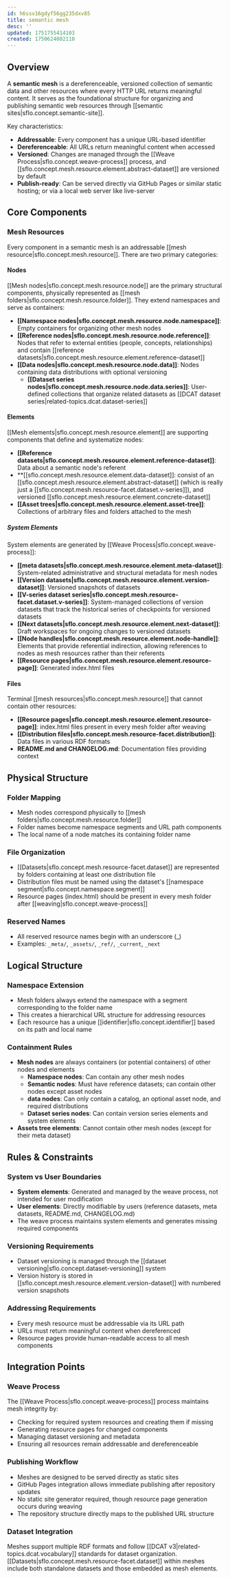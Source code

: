 ```yaml
---
id: h6ssv16gdyf56gg235dxv85
title: semantic mesh
desc: ''
updated: 1751755414103
created: 1750624002110
---
```


## Overview

A **semantic mesh** is a dereferenceable, versioned collection of semantic data and other resources where every HTTP URL returns meaningful content. It serves as the foundational structure for organizing and publishing semantic web resources through [[semantic sites|sflo.concept.semantic-site]].

Key characteristics:
- **Addressable**: Every component has a unique URL-based identifier
- **Dereferenceable**: All URLs return meaningful content when accessed
- **Versioned**: Changes are managed through the [[Weave Process|sflo.concept.weave-process]] process, and [[sflo.concept.mesh.resource.element.abstract-dataset]] are versioned by default
- **Publish-ready**: Can be served directly via GitHub Pages or similar static hosting; or via a local web server like live-server

## Core Components

### Mesh Resources

Every component in a semantic mesh is an addressable [[mesh resource|sflo.concept.mesh.resource]]. There are two primary categories:

#### Nodes
[[Mesh nodes|sflo.concept.mesh.resource.node]] are the primary structural components, physically represented as [[mesh folders|sflo.concept.mesh.resource.folder]]. They extend namespaces and serve as containers:

- **[[Namespace nodes|sflo.concept.mesh.resource.node.namespace]]**: Empty containers for organizing other mesh nodes
- **[[Reference nodes|sflo.concept.mesh.resource.node.reference]]**: Nodes that refer to external entities (people, concepts, relationships) and contain [[reference datasets|sflo.concept.mesh.resource.element.reference-dataset]]
- **[[Data nodes|sflo.concept.mesh.resource.node.data]]**: Nodes containing data distributions with optional versioning
  - **[[Dataset series nodes|sflo.concept.mesh.resource.node.data.series]]**: User-defined collections that organize related datasets as [[DCAT dataset series|related-topics.dcat.dataset-series]]

#### Elements

[[Mesh elements|sflo.concept.mesh.resource.element]] are supporting components that define and systematize nodes:

- **[[Reference datasets|sflo.concept.mesh.resource.element.reference-dataset]]**: Data about a semantic node's referent
- **[[sflo.concept.mesh.resource.element.data-dataset]]: consist of an [[sflo.concept.mesh.resource.element.abstract-dataset]] (which is really just a [[sflo.concept.mesh.resource-facet.dataset.v-series]]), and versioned [[sflo.concept.mesh.resource.element.concrete-dataset]]
- **[[Asset trees|sflo.concept.mesh.resource.element.asset-tree]]**: Collections of arbitrary files and folders attached to the mesh

##### System Elements
System elements are generated by [[Weave Process|sflo.concept.weave-process]]:
- **[[meta datasets|sflo.concept.mesh.resource.element.meta-dataset]]**: System-related administrative and structural metadata for mesh nodes
- **[[Version datasets|sflo.concept.mesh.resource.element.version-dataset]]**: Versioned snapshots of datasets
- **[[V-series dataset series|sflo.concept.mesh.resource-facet.dataset.v-series]]**: System-managed collections of version datasets that track the historical series of checkpoints for versioned datasets
- **[[Next datasets|sflo.concept.mesh.resource.element.next-dataset]]**: Draft workspaces for ongoing changes to versioned datasets
- **[[Node handles|sflo.concept.mesh.resource.element.node-handle]]**: Elements that provide referential indirection, allowing references to nodes as mesh resources rather than their referents
- **[[Resource pages|sflo.concept.mesh.resource.element.resource-page]]**: Generated index.html files

#### Files
Terminal [[mesh resources|sflo.concept.mesh.resource]] that cannot contain other resources:
- **[[Resource pages|sflo.concept.mesh.resource.element.resource-page]]**: index.html files present in every mesh folder after weaving
- **[[Distribution files|sflo.concept.mesh.resource-facet.distribution]]**: Data files in various RDF formats
- **README.md and CHANGELOG.md**: Documentation files providing context


## Physical Structure

### Folder Mapping
- Mesh nodes correspond physically to [[mesh folders|sflo.concept.mesh.resource.folder]]
- Folder names become namespace segments and URL path components
- The local name of a node matches its containing folder name

### File Organization
- [[Datasets|sflo.concept.mesh.resource-facet.dataset]] are represented by folders containing at least one distribution file
- Distribution files must be named using the dataset's [[namespace segment|sflo.concept.namespace.segment]]
- Resource pages (index.html) should be present in every mesh folder after [[weaving|sflo.concept.weave-process]]

### Reserved Names
- All reserved resource names begin with an underscore (_)
- Examples: `_meta/`, `_assets/`, `_ref/`, `_current`, `_next`

## Logical Structure

### Namespace Extension
- Mesh folders always extend the namespace with a segment corresponding to the folder name
- This creates a hierarchical URL structure for addressing resources
- Each resource has a unique [[identifier|sflo.concept.identifier]] based on its path and local name

### Containment Rules
- **Mesh nodes** are always containers (or potential containers) of other nodes and elements
  - **Namespace nodes**: Can contain any other mesh nodes
  - **Semantic nodes**: Must have reference datasets; can contain other nodes except asset nodes
  - **data nodes**: Can only contain a catalog, an optional asset node, and required distributions
  - **Dataset series nodes**: Can contain version series elements and system elements
- **Assets tree elements**: Cannot contain other mesh nodes (except for their meta dataset)

## Rules & Constraints

### System vs User Boundaries
- **System elements**: Generated and managed by the weave process, not intended for user modification
- **User elements**: Directly modifiable by users (reference datasets, meta datasets, README.md, CHANGELOG.md)
- The weave process maintains system elements and generates missing required components

### Versioning Requirements
- Dataset versioning is managed through the [[dataset versioning|sflo.concept.dataset-versioning]] system
- Version history is stored in [[sflo.concept.mesh.resource.element.version-dataset]] with numbered version snapshots

### Addressing Requirements
- Every mesh resource must be addressable via its URL path
- URLs must return meaningful content when dereferenced
- Resource pages provide human-readable access to all mesh components

## Integration Points

### Weave Process
The [[Weave Process|sflo.concept.weave-process]] process maintains mesh integrity by:
- Checking for required system resources and creating them if missing
- Generating resource pages for changed components
- Managing dataset versioning and metadata
- Ensuring all resources remain addressable and dereferenceable

### Publishing Workflow
- Meshes are designed to be served directly as static sites
- GitHub Pages integration allows immediate publishing after repository updates
- No static site generator required, though resource page generation occurs during weaving
- The repository structure directly maps to the published URL structure

### Dataset Integration
Meshes support multiple RDF formats and follow [[DCAT v3|related-topics.dcat.vocabulary]] standards for dataset organization. [[Datasets|sflo.concept.mesh.resource-facet.dataset]] within meshes include both standalone datasets and those embedded as mesh elements.
